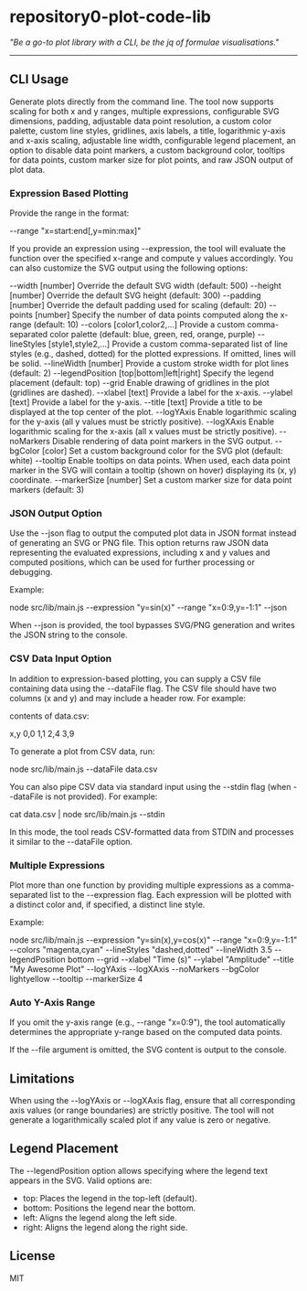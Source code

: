 # repository0-plot-code-lib

_"Be a go-to plot library with a CLI, be the jq of formulae visualisations."_

---

## CLI Usage

Generate plots directly from the command line. The tool now supports scaling for both x and y ranges, multiple expressions, configurable SVG dimensions, padding, adjustable data point resolution, a custom color palette, custom line styles, gridlines, axis labels, a title, logarithmic y-axis and x-axis scaling, adjustable line width, configurable legend placement, an option to disable data point markers, a custom background color, tooltips for data points, custom marker size for plot points, and raw JSON output of plot data.

### Expression Based Plotting

Provide the range in the format:

  --range "x=start:end[,y=min:max]"

If you provide an expression using --expression, the tool will evaluate the function over the specified x-range and compute y values accordingly. You can also customize the SVG output using the following options:

  --width [number]             Override the default SVG width (default: 500)
  --height [number]            Override the default SVG height (default: 300)
  --padding [number]           Override the default padding used for scaling (default: 20)
  --points [number]            Specify the number of data points computed along the x-range (default: 10)
  --colors [color1,color2,...] Provide a custom comma-separated color palette (default: blue, green, red, orange, purple)
  --lineStyles [style1,style2,...] Provide a custom comma-separated list of line styles (e.g., dashed, dotted) for the plotted expressions. If omitted, lines will be solid.
  --lineWidth [number]         Provide a custom stroke width for plot lines (default: 2)
  --legendPosition [top|bottom|left|right]  Specify the legend placement (default: top)
  --grid                     Enable drawing of gridlines in the plot (gridlines are dashed).
  --xlabel [text]              Provide a label for the x-axis.
  --ylabel [text]              Provide a label for the y-axis.
  --title [text]               Provide a title to be displayed at the top center of the plot.
  --logYAxis                 Enable logarithmic scaling for the y-axis (all y values must be strictly positive).
  --logXAxis                 Enable logarithmic scaling for the x-axis (all x values must be strictly positive).
  --noMarkers                Disable rendering of data point markers in the SVG output.
  --bgColor [color]          Set a custom background color for the SVG plot (default: white)
  --tooltip                  Enable tooltips on data points. When used, each data point marker in the SVG will contain a tooltip (shown on hover) displaying its (x, y) coordinate.
  --markerSize [number]      Set a custom marker size for data point markers (default: 3)

### JSON Output Option

Use the --json flag to output the computed plot data in JSON format instead of generating an SVG or PNG file. This option returns raw JSON data representing the evaluated expressions, including x and y values and computed positions, which can be used for further processing or debugging.

Example:

  node src/lib/main.js --expression "y=sin(x)" --range "x=0:9,y=-1:1" --json

When --json is provided, the tool bypasses SVG/PNG generation and writes the JSON string to the console.

### CSV Data Input Option

In addition to expression-based plotting, you can supply a CSV file containing data using the --dataFile flag. The CSV file should have two columns (x and y) and may include a header row. For example:

contents of data.csv:

  x,y
  0,0
  1,1
  2,4
  3,9

To generate a plot from CSV data, run:

  node src/lib/main.js --dataFile data.csv

You can also pipe CSV data via standard input using the --stdin flag (when --dataFile is not provided). For example:

  cat data.csv | node src/lib/main.js --stdin

In this mode, the tool reads CSV-formatted data from STDIN and processes it similar to the --dataFile option.

### Multiple Expressions

Plot more than one function by providing multiple expressions as a comma-separated list to the --expression flag. Each expression will be plotted with a distinct color and, if specified, a distinct line style.

Example:

  node src/lib/main.js --expression "y=sin(x),y=cos(x)" --range "x=0:9,y=-1:1" --colors "magenta,cyan" --lineStyles "dashed,dotted" --lineWidth 3.5 --legendPosition bottom --grid --xlabel "Time (s)" --ylabel "Amplitude" --title "My Awesome Plot" --logYAxis --logXAxis --noMarkers --bgColor lightyellow --tooltip --markerSize 4

### Auto Y-Axis Range

If you omit the y-axis range (e.g., --range "x=0:9"), the tool automatically determines the appropriate y-range based on the computed data points.

If the --file argument is omitted, the SVG content is output to the console.

## Limitations

When using the --logYAxis or --logXAxis flag, ensure that all corresponding axis values (or range boundaries) are strictly positive. The tool will not generate a logarithmically scaled plot if any value is zero or negative.

## Legend Placement

The --legendPosition option allows specifying where the legend text appears in the SVG. Valid options are:

- top: Places the legend in the top-left (default).
- bottom: Positions the legend near the bottom.
- left: Aligns the legend along the left side.
- right: Aligns the legend along the right side.

## License

MIT
